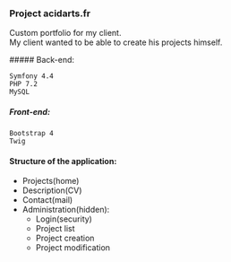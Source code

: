 ### Project acidarts.fr

Custom portfolio for my client.  
My client wanted to be able to create his projects himself.

##### Back-end:  

    Symfony 4.4  
    PHP 7.2
    MySQL
    
##### Front-end:

    Bootstrap 4
    Twig
    
#### Structure of the application:

- Projects(home)
- Description(CV)
- Contact(mail)  
- Administration(hidden):
    - Login(security)
    - Project list
    - Project creation
    - Project modification